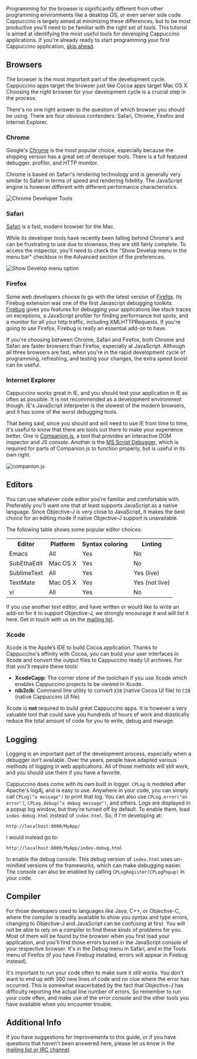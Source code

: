 Programming for the browser is significantly different from other programming environments like a desktop OS, or even server side code. Cappuccino is largely aimed at minimizing these differences, but to be most productive you'll need to be familiar with the right set of tools. This tutorial is aimed at identifying the most useful tools for developing Cappuccino applications. If you're already ready to start programming your first Cappuccino application, [skip ahead](/tutorial-scapbook-1.html).

Browsers
--------

The browser is the most important part of the development cycle.
Cappuccino apps target the browser just like Cocoa apps target Mac OS X.
Choosing the right browser for your development cycle is a crucial step
in the process.

There's no one right answer to the question of which browser you should
be using. There are four obvious contenders: Safari, Chrome, Firefox and
Internet Explorer.

### Chrome  

Google's [Chrome](http://www.google.com/chrome) is the most popular choice,
especially because the shipping version has a great set of
developer tools. There is a full featured debugger, profiler, and HTTP
monitor.

Chrome is based on Safari's rendering technology and is generally very similar to Safari in terms of speed and rendering fidellity. The JavaScript engine is however different with different performance characteristics.

![Chrome Developer Tools](/img/chrome-dev-tools.jpg)

### Safari

[Safari](http://www.apple.com/safari/) is a fast, modern browser for the Mac.

While its developer tools have recently been falling behind Chrome's and can be frustrating to use due to slowness, they are still fairly complete. To access the inspector, you'll need to check the "Show Develop menu in the menu bar" checkbox in the Advanced section of the preferences.

![Show Develop menu option](/img/safari-develop-menu.jpg)

### Firefox

Some web developers choose to go with the latest version of
[Firefox](http://getfirefox.com). Its Firebug extension was one of the
first Javascript debugging toolkits. [Firebug](http://getfirebug.com)
gives you features for debugging your applications like stack traces on
exceptions, a JavaScript profiler for finding performance hot spots, and
a monitor for all your http traffic, including XMLHTTPRequests. If
you're going to use Firefox, Firebug is really an essential add-on to
have.

If you're choosing between Chrome, Safari and Firefox, both Chrome and Safari are faster browsers than
Firefox, especially at JavaScript. Although all three browsers are fast, when
you're in the rapid development cycle of programming, refreshing, and
testing your changes, the extra speed boost can be useful.

### Internet Explorer

Cappuccino works great in IE, and you should test your application in IE
as often as possible. It is not recommended as a development environment
though. IE's JavaScript interpreter is the slowest of the modern
browsers, and it has some of the worst debugging tools.

That being said, since you should and will need to use IE from time to
time, it's useful to know that there are tools out there to make your
experience better. One is
[Companion.js](http://www.my-debugbar.com/wiki/CompanionJS/HomePage), a
tool that provides an interactive DOM inspector and JS console. Another
is the [MS Script
Debugger](http://www.microsoft.com/downloads/details.aspx?familyid=2f465be0-94fd-4569-b3c4-dffdf19ccd99&displaylang=en),
which is required for parts of Companion.js to function properly, but is
useful in its own right.

![companion.js](/img/companion.gif)

Editors
-------

You can use whatever code editor you're familiar and comfortable with.
Preferably you'll want one that at least supports JavaScript as a native
language. Since Objective-J is very close to JavaScript, it makes the
best choice for an editing mode if native Objective-J support is
unavailable.

The following table shows some popular editor choices:

<table class="table span9">
<tbody><tr>
<th>Editor</th>
<th>Platform</th>
<th>Syntax coloring</th>
<th>Linting</th>
</tr>
<tr>
<td>Emacs</td>
<td>All</td>
<td>Yes</td>
<td>No</td>
</tr>
<tr>
<td>SubEthaEdit</td>
<td>Mac OS X</td>
<td>Yes</td>
<td>No</td>
</tr>
<tr>
<td>SublimeText</td>
<td>All</td>
<td>Yes</td>
<td>Yes (live)</td>
</tr>
<tr>
<td>TextMate</td>
<td>Mac OS X</td>
<td>Yes</td>
<td>Yes (not live)</td>
</tr>
<tr>
<td>vi</td>
<td>All</td>
<td>Yes</td>
<td>No</td>
</tr>
</tbody></table>

If you use another text editor, and have written or would like to write
an add-on for it to support Objective-J, we strongly encourage it and
will list it here. Get in touch with us on the [mailing
list](http://groups.google.com/group/objectivej).

### Xcode

Xcode is the Apple’s IDE to build Cocoa application. Thanks to Cappuccino's affinity with Cocoa, you can build your user interfaces in Xcode and convert the output files to Cappuccino ready UI archives. For that you'll require these tools:

* **XcodeCapp**: The corner stone of the toolchain if you use Xcode which enables Cappuccino projects to be viewed in Xcode.
* **nib2cib**: Command line utility to convert `XIB` (native Cocoa UI file) to `CIB` (native Cappuccino UI file)

Xcode is **not** required to build great Cappuccino apps. It is however a very valuable tool that could save you hundreds of hours of work and drastically reduce the total amount of code for you to write, debug and manage.

Logging
-------

Logging is an important part of the development process, especially when
a debugger isn't available. Over the years, people have adapted various
methods of logging in web applications. All of those methods will still
work, and you should use them if you have a favorite.

Cappuccino does come with its own built in logger. `CPLog` is modeled
after Apache's log4j, and is easy to use. Anywhere in your code, you can
simply call `CPLog("a message")` to print that log. You can also use
`CPLog.error("an error")`, `CPLog.debug("a debug message")`, and others.
Logs are displayed in a popup log window, but they're turned off by
default. To enable them, load `index-debug.html` instead of `index.html`.
So, if I'm developing at:

    http://localhost:8000/MyApp/

I would instead go to:

    http://localhost:8000/MyApp/index-debug.html

to enable the debug console. This debug version of `index.html` uses
un-minified versions of the frameworks, which can make debugging easier.
The console can also be enabled by calling `CPLogRegister(CPLogPopup)` in
your code.

Compiler
--------

For those developers used to languages like Java, C++, or Objective-C,
where the compiler is readily available to show you syntax and type
errors, changing to Objective-J and JavaScript can be confusing at
first. You will not be able to rely on a compiler to find these kinds of
problems for you. Most of them will be found by the browser when you
first load your application, and you'll find those errors buried in the
JavaScript console of your respective browser. It's in the Debug menu in
Safari, and in the Tools menu of Firefox (if you have Firebug installed,
errors will appear in Firebug instead).

It's important to run your code often to make sure it still works. You
don't want to end up with 300 new lines of code and no clue where the
error has occurred. This is somewhat exacerbated by the fact that
Objective-J has difficulty reporting the actual line number of errors.
So remember to run your code often, and make use of the error console
and the other tools you have available when you encounter trouble.

Additional Info
---------------

If you have suggestions for improvements to this guide, or if you have
questions that haven't been answered here, please let us know in the
[mailing list or IRC channel](/discuss/list.php).

